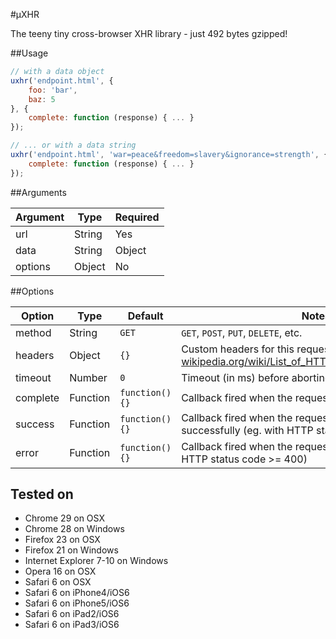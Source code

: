 #µXHR

The teeny tiny cross-browser XHR library - just 492 bytes gzipped!

##Usage

```js
// with a data object
uxhr('endpoint.html', {
	foo: 'bar',
	baz: 5
}, {
	complete: function (response) { ... }
});

// ... or with a data string
uxhr('endpoint.html', 'war=peace&freedom=slavery&ignorance=strength', {
	complete: function (response) { ... }
});
```

##Arguments

| Argument		| Type				| Required		|
|---------------|-------------------|---------------|
| url			| String			| Yes			|
| data			| String | Object	| No			|
| options		| Object			| No			|

##Options

| Option		| Type		| Default		| Notes									|
|---------------|-----------|---------------|---------------------------------------|
| method		| String	| `GET`			| `GET`, `POST`, `PUT`, `DELETE`, etc.	|
| headers		| Object	| `{}`			| Custom headers for this request, see [wikipedia.org/wiki/List_of_HTTP_header_fields#Requests](http://en.wikipedia.org/wiki/List_of_HTTP_header_fields#Requests) |
| timeout		| Number	| `0`			| Timeout (in ms) before aborting the request |
| complete		| Function	| `function(){}`| Callback fired when the request is completed |
| success		| Function	| `function(){}`| Callback fired when the request is completed successfully (eg. with HTTP status code < 400) |
| error			| Function	| `function(){}`| Callback fired when the request returns an error (eg. HTTP status code >= 400) |

## Tested on

- Chrome 29 on OSX
- Chrome 28 on Windows
- Firefox 23 on OSX
- Firefox 21 on Windows
- Internet Explorer 7-10 on Windows
- Opera 16 on OSX
- Safari 6 on OSX
- Safari 6 on iPhone4/iOS6
- Safari 6 on iPhone5/iOS6
- Safari 6 on iPad2/iOS6
- Safari 6 on iPad3/iOS6